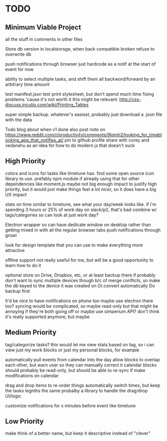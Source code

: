 # TODO

## Minimum Viable Project

all the stuff in comments in other files

Store db version in localstorsge, when back compatible broken refuse to overwrite db

push notifications through browser
	just hardcode as a notif at the start of event for now

ability to select multiple tasks, and shift them all backword/forward by an arbitrary time amount

test manifest.json
test print stylesheet, but don't spend much time fixing problems 'cause it's not worth it
	this might be relevant: http://css-discuss.incutio.com/wiki/Printing_Tables

super simple backup. whatever's easiest, probably just download a .json file with the data


Todo blog about when v1 done
also post note on https://www.reddit.com/r/productivity/comments/9lqmh2/looking_for_timeblocking_app_that_notifies_at/
pin to github profile
share with corey and vedanshu as an idea for how to do modern js that doesn't suck



## High Priority

colors and icons for tasks like timetune has. find some open source icon library to use. prefably npm module if already using that for other dependencies like moment.js
	maybe not big enough impact to justify high priority, but it would just make things feel a lot nicer, so it does have a big UX impact

stats on time
	similar to timetune, see what your day/week looks like. if i'm spending 3 hours or 25% of work day on slack/p2, that's bad
	combine w/ tags/categories so can look at just work day?

Electron wrapper so can have dedicate window on desktop rather than getting mixed in with all the regular browser tabs
	push notifications through growl
	
look for design template that you can use to make everything more attractive

offline support
	not really useful for me, but will be a good opportunity to learn how to do it

optional store on Drive, Dropbox, etc, or at least backup there if
	probably don't want to sync multiple devices though b/c of merge conflicts, so make the db keyed to the device it was created on
Or.convert automatically
Do backup first

it'd be nice to have notifications on phone too
	maybe use electron there too?
syncing would be complicated, so maybe read-only
but that might be annoying if they're both going off
or maybe use simperium API? don't think it's really supported anymore, but maybe




## Medium Priority

tag/categorize tasks?
	this would let me view stats based on tag, so i can view just my work blocks or just my personal blocks, for example

automatically pull events from calendar into the day
	allow blocks to overlap each other, but warn user so they can manually correct it
	calendar blocks should probably be read-only, but should be able to re-sync if make modifications on calendar

drag and drop items to re-order things
	automatically switch times, but keep the tasks legnths the same
	probalby a library to handle the drag/drop UI/logic

customize notifications for x minutes before event like timetune



## Low Priority

make think of a better name, but keep it descriptive instead of "clever"
